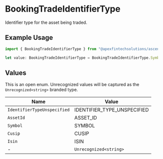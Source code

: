 # BookingTradeIdentifierType

Identifier type for the asset being traded.

## Example Usage

```typescript
import { BookingTradeIdentifierType } from "@apexfintechsolutions/ascend-sdk/models/components";

let value: BookingTradeIdentifierType = BookingTradeIdentifierType.Symbol;
```

## Values

This is an open enum. Unrecognized values will be captured as the `Unrecognized<string>` branded type.

| Name                        | Value                       |
| --------------------------- | --------------------------- |
| `IdentifierTypeUnspecified` | IDENTIFIER_TYPE_UNSPECIFIED |
| `AssetId`                   | ASSET_ID                    |
| `Symbol`                    | SYMBOL                      |
| `Cusip`                     | CUSIP                       |
| `Isin`                      | ISIN                        |
| -                           | `Unrecognized<string>`      |